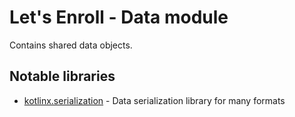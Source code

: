 # Let's Enroll - Data module

Contains shared data objects.

## Notable libraries

- [kotlinx.serialization](https://github.com/Kotlin/kotlinx.serialization) - Data serialization library for many formats